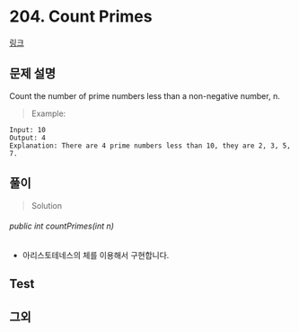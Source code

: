 # 204. Count Primes 
[링크](https://leetcode.com/problems/count-primes/)

## 문제 설명

Count the number of prime numbers less than a non-negative number, n.

> Example:
```
Input: 10
Output: 4
Explanation: There are 4 prime numbers less than 10, they are 2, 3, 5, 7.
```

## 풀이
> Solution

###### public int countPrimes(int n)
- 아리스토테네스의 체를 이용해서 구현합니다. 


## Test    


## 그외
